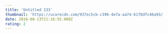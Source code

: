 ```yaml
---
title: 'Untitled 233'
thumbnail: 'https://ucarecdn.com/937ec5cb-c396-4e7a-aa74-61f8dfc46a93/'
date: 2016-08-13T21:16:55.000Z
rating: 2
---
```

